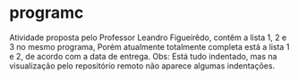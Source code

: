 # programc
Atividade proposta pelo Professor Leandro Figueirêdo, contêm a lista 1, 2 e 3 no mesmo programa,
Porém atualmente totalmente completa está a lista 1 e 2, de acordo com a data de entrega.
Obs: Está tudo indentado, mas na visualização pelo repositório remoto não aparece algumas indentações.
